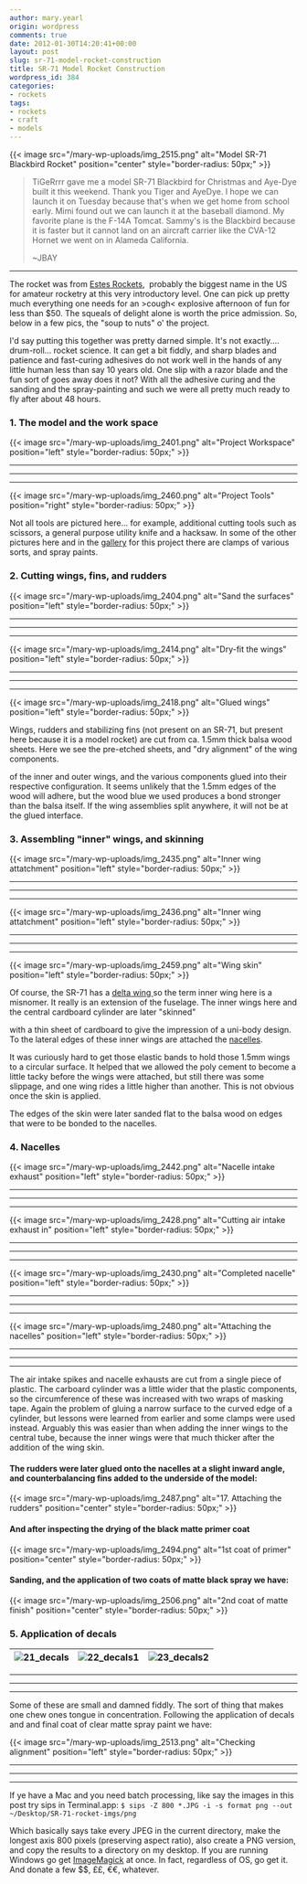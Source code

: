 ```yaml
---
author: mary.yearl
origin: wordpress
comments: true
date: 2012-01-30T14:20:41+00:00
layout: post
slug: sr-71-model-rocket-construction
title: SR-71 Model Rocket Construction
wordpress_id: 384
categories:
- rockets
tags:
- rockets
- craft
- models
---
```



{{< image src="/mary-wp-uploads/img_2515.png" alt="Model SR-71 Blackbird Rocket" position="center" style="border-radius: 50px;" >}}

> TiGeRrrr gave me a model SR-71 Blackbird for Christmas and Aye-Dye built it this weekend. Thank you Tiger and AyeDye. I hope we can launch it on Tuesday because that's when we get home from school early. Mimi found out we can launch it at the baseball diamond. My favorite plane is the F-14A Tomcat. Sammy's is the Blackbird because it is faster but it cannot land on an aircraft carrier like the CVA-12 Hornet we went on in Alameda California.
>
>~JBAY
-----

The rocket was from [Estes Rockets](http://www.estesrockets.com/),  probably the biggest name in the US for amateur rocketry at this very introductory level. One can pick up pretty much everything one needs for an >cough< explosive afternoon of fun for less than $50. The squeals of delight alone is worth the price admission. So, below in a few pics, the "soup to nuts" o' the project.

I'd say putting this together was pretty darned simple. It's not exactly.... drum-roll... rocket science. It can get a bit fiddly, and sharp blades and patience and fast-curing adhesives do not work well in the hands of any little human less than say 10 years old. One slip with a razor blade and the fun sort of goes away does it not? With all the adhesive curing and the sanding and the spray-painting and such we were all pretty much ready to fly after about 48 hours.




### 1. The model and the work space


{{< image src="/mary-wp-uploads/img_2401.png" alt="Project Workspace" position="left" style="border-radius: 50px;" >}}

-----
-----
-----

{{< image src="/mary-wp-uploads/img_2460.png" alt="Project Tools" position="right" style="border-radius: 50px;" >}}


<!-- 
OOH. Comments in Markdown!
Not sure about the table format...
| ![01_workspace](/mary-wp-uploads/img_2401.png)  | ![02_tools](/mary-wp-uploads/img_2460.png)  |
|---|---|
-->

Not all tools are pictured here... for example, additional cutting tools such as scissors, a general purpose utility knife and a hacksaw. In some of the other pictures here and in the [gallery](/gallery/sr-71-blackbird-model/) for this project there are clamps of various sorts, and spray paints.






### 2. Cutting wings, fins, and rudders


{{< image src="/mary-wp-uploads/img_2404.png" alt="Sand the surfaces" position="left" style="border-radius: 50px;" >}}

-----
-----
-----

{{< image src="/mary-wp-uploads/img_2414.png" alt="Dry-fit the wings" position="left" style="border-radius: 50px;" >}}

-----
-----
-----

{{< image src="/mary-wp-uploads/img_2418.png" alt="Glued wings" position="left" style="border-radius: 50px;" >}}


Wings, rudders and stabilizing fins (not present on an SR-71, but present here because it is a model rocket) are cut from ca. 1.5mm thick balsa wood sheets. Here we see the pre-etched sheets, and "dry alignment" of the wing components.

of the inner and outer wings, and the various components glued into their respective configuration. It seems unlikely that the 1.5mm edges of the wood will adhere, but the wood blue we used produces a bond stronger than the balsa itself. If the wing assemblies split anywhere, it will not be at the glued interface.




### 3. Assembling "inner" wings, and skinning


{{< image src="/mary-wp-uploads/img_2435.png" alt="Inner wing attatchment" position="left" style="border-radius: 50px;" >}}

-----
-----
-----

{{< image src="/mary-wp-uploads/img_2436.png" alt="Inner wing attatchment" position="left" style="border-radius: 50px;" >}}

-----
-----
-----

{{< image src="/mary-wp-uploads/img_2459.png" alt="Wing skin" position="left" style="border-radius: 50px;" >}}


Of course, the SR-71 has a [delta wing ](http://en.wikipedia.org/wiki/Delta_wing)so the term inner wing here is a misnomer. It really is an extension of the fuselage. The inner wings here and the central cardboard cylinder are later "skinned"

with a thin sheet of cardboard to give the impression of a uni-body design. To the lateral edges of these inner wings are attached the [nacelles](http://en.wikipedia.org/wiki/Nacelle).

It was curiously hard to get those elastic bands to hold those 1.5mm wings to a circular surface. It helped that we allowed the poly cement to become a little tacky before the wings were attached, but still there was some slippage, and one wing rides a little higher than another. This is not obvious once the skin is applied.

The edges of the skin were later sanded flat to the balsa wood on edges that were to be bonded to the nacelles.




### 4. Nacelles

{{< image src="/mary-wp-uploads/img_2442.png" alt="Nacelle intake exhaust" position="left" style="border-radius: 50px;" >}}

-----
-----
-----

{{< image src="/mary-wp-uploads/img_2428.png" alt="Cutting air intake exhaust in" position="left" style="border-radius: 50px;" >}}

-----
-----
-----

{{< image src="/mary-wp-uploads/img_2430.png" alt="Completed nacelle" position="left" style="border-radius: 50px;" >}}

-----
-----
-----

{{< image src="/mary-wp-uploads/img_2480.png" alt="Attaching the nacelles" position="left" style="border-radius: 50px;" >}}

-----
-----
-----

The air intake spikes and nacelle exhausts are cut from a single piece of plastic. The carboard cylinder was a little wider that the plastic components, so the circumference of these was increased with two wraps of masking tape. Again the problem of gluing a narrow surface to the curved edge of a cylinder, but lessons were learned from earlier and some clamps were used instead. Arguably this was easier than when adding the inner wings to the central tube, because the inner wings were that much thicker after the addition of the wing skin.

#### The rudders were later glued onto the nacelles at a slight inward angle, and counterbalancing fins added to the underside of the model:

{{< image src="/mary-wp-uploads/img_2487.png" alt="17. Attaching the rudders" position="center" style="border-radius: 50px;" >}}


#### And after inspecting the drying of the black matte primer coat

{{< image src="/mary-wp-uploads/img_2494.png" alt="1st coat of primer" position="center" style="border-radius: 50px;" >}}


#### Sanding, and the application of two coats of matte black spray we have:

{{< image src="/mary-wp-uploads/img_2506.png" alt="2nd coat of matte finish" position="center" style="border-radius: 50px;" >}}





### 5. Application of decals


| ![21_decals](/mary-wp-uploads/img_2509.png) | ![22_decals1](/mary-wp-uploads/img_2510.png) | ![23_decals2](/mary-wp-uploads/img_2512.png) |
|---------------------------------------------|----------------------------------------------|----------------------------------------------|

-----
-----
-----

Some of these are small and damned fiddly. The sort of thing that makes one chew ones tongue in concentration. Following the application of decals and and final coat of clear matte spray paint we have:

{{< image src="/mary-wp-uploads/img_2513.png" alt="Checking alignment" position="left" style="border-radius: 50px;" >}}



-----
-----
-----



If ye have a Mac and you need batch processing, like say the images in this post try sips in Terminal.app:
`$ sips -Z 800 *.JPG -i -s format png --out ~/Desktop/SR-71-rocket-imgs/png`

Which basically says take every JPEG in the current directory, make the longest axis 800 pixels (preserving aspect ratio), also create a PNG version, and copy the results to a directory on my desktop. If you are running Windows go get [ImageMagick](http://www.imagemagick.org) at once. In fact, regardless of OS, go get it. And donate a few $$, ££, €€, whatever.
